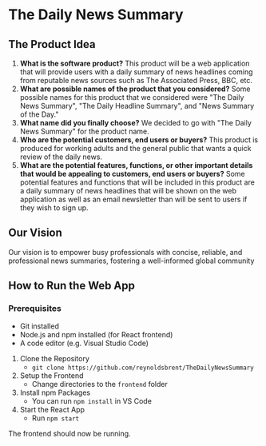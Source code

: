 # The Daily News Summary

## The Product Idea
1. **What is the software product?** This product will be a web application that will provide users with a daily summary of news headlines coming from reputable news sources such as The Associated Press, BBC, etc.
2. **What are possible names of the product that you considered?** Some possible names for this product that we considered were "The Daily News Summary", "The Daily Headline Summary", and "News Summary of the Day."
3. **What name did you finally choose?** We decided to go with "The Daily News Summary" for the product name.
4. **Who are the potential customers, end users or buyers?** This product is produced for working adults and the general public that wants a quick review of the daily news.
5. **What are the potential features, functions, or other important details that would be appealing to customers, end users or buyers?** Some potential features and functions that will be included in this product are a daily summary of news headlines that will be shown on the web application as well as an email newsletter than will be sent to users if they wish to sign up.

## Our Vision
Our vision is to empower busy professionals with concise, reliable, and professional news summaries, fostering a well-informed global community

## How to Run the Web App
### Prerequisites
- Git installed
- Node.js and npm installed (for React frontend)
- A code editor (e.g. Visual Studio Code)

1. Clone the Repository
    - `git clone https://github.com/reynoldsbrent/TheDailyNewsSummary`
2. Setup the Frontend
    - Change directories to the `frontend` folder
3. Install npm Packages
    - You can run `npm install` in VS Code
4. Start the React App
    - Run `npm start`

The frontend should now be running.

